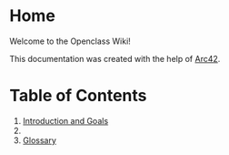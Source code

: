 # Home

Welcome to the Openclass Wiki!

This documentation was created with the help of [Arc42](https://arc42.org/).

# Table of Contents
1. [Introduction and Goals](01.-Introduction-and-Goals.md)
2. 
3. [Glossary](06.-Glossary.md)